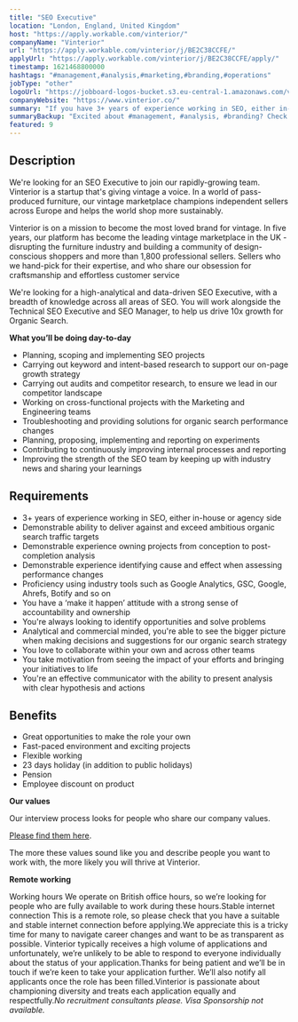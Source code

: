 ```yaml
---
title: "SEO Executive"
location: "London, England, United Kingdom"
host: "https://apply.workable.com/vinterior/"
companyName: "Vinterior"
url: "https://apply.workable.com/vinterior/j/BE2C38CCFE/"
applyUrl: "https://apply.workable.com/vinterior/j/BE2C38CCFE/apply/"
timestamp: 1621468800000
hashtags: "#management,#analysis,#marketing,#branding,#operations"
jobType: "other"
logoUrl: "https://jobboard-logos-bucket.s3.eu-central-1.amazonaws.com/vinterior"
companyWebsite: "https://www.vinterior.co/"
summary: "If you have 3+ years of experience working in SEO, either in-house or agency side, Vinterior is looking for someone with your knowledge."
summaryBackup: "Excited about #management, #analysis, #branding? Check out this job post!"
featured: 9
---
```


## Description

We're looking for an SEO Executive to join our rapidly-growing team. Vinterior is a startup that's giving vintage a voice. In a world of pass-produced furniture, our vintage marketplace champions independent sellers across Europe and helps the world shop more sustainably.

Vinterior is on a mission to become the most loved brand for vintage. In five years, our platform has become the leading vintage marketplace in the UK - disrupting the furniture industry and building a community of design-conscious shoppers and more than 1,800 professional sellers. Sellers who we hand-pick for their expertise, and who share our obsession for craftsmanship and effortless customer service

We're looking for a high-analytical and data-driven SEO Executive, with a breadth of knowledge across all areas of SEO. You will work alongside the Technical SEO Executive and SEO Manager, to help us drive 10x growth for Organic Search.

**What you’ll be doing day-to-day**

*   Planning, scoping and implementing SEO projects
*   Carrying out keyword and intent-based research to support our on-page growth strategy
*   Carrying out audits and competitor research, to ensure we lead in our competitor landscape
*   Working on cross-functional projects with the Marketing and Engineering teams
*   Troubleshooting and providing solutions for organic search performance changes
*   Planning, proposing, implementing and reporting on experiments
*   Contributing to continuously improving internal processes and reporting
*   Improving the strength of the SEO team by keeping up with industry news and sharing your learnings

## Requirements

*   3+ years of experience working in SEO, either in-house or agency side
*   Demonstrable ability to deliver against and exceed ambitious organic search traffic targets
*   Demonstrable experience owning projects from conception to post-completion analysis
*   Demonstrable experience identifying cause and effect when assessing performance changes
*   Proficiency using industry tools such as Google Analytics, GSC, Google, Ahrefs, Botify and so on
*   You have a ‘make it happen’ attitude with a strong sense of accountability and ownership
*   You're always looking to identify opportunities and solve problems
*   Analytical and commercial minded, you're able to see the bigger picture when making decisions and suggestions for our organic search strategy
*   You love to collaborate within your own and across other teams
*   You take motivation from seeing the impact of your efforts and bringing your initiatives to life
*   You're an effective communicator with the ability to present analysis with clear hypothesis and actions

## Benefits

*   Great opportunities to make the role your own
*   Fast-paced environment and exciting projects
*   Flexible working
*   23 days holiday (in addition to public holidays)
*   Pension
*   Employee discount on product

**Our values**

Our interview process looks for people who share our company values.

[Please find them here](https://www.notion.so/Vinterior-ba2940b7744a4ec180b8a4d5f07c7e21).

The more these values sound like you and describe people you want to work with, the more likely you will thrive at Vinterior.

**Remote working**

Working hours We operate on British office hours, so we’re looking for people who are fully available to work during these hours.Stable internet connection This is a remote role, so please check that you have a suitable and stable internet connection before applying.We appreciate this is a tricky time for many to navigate career changes and want to be as transparent as possible. Vinterior typically receives a high volume of applications and unfortunately, we’re unlikely to be able to respond to everyone individually about the status of your application.Thanks for being patient and we’ll be in touch if we’re keen to take your application further. We’ll also notify all applicants once the role has been filled.Vinterior is passionate about championing diversity and treats each application equally and respectfully._No recruitment consultants please. Visa Sponsorship not available._
